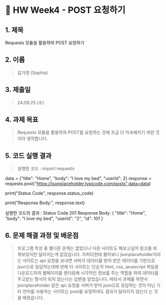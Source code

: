 # 📌 HW Week4 - POST 요청하기

## 1. 제목

Requests 모듈을 활용하여 POST 요청하기

## 2. 이름

> 김가영 (Sophia)


## 3. 제출일

> 24.09.25 (수) 


## 4. 과제 목표

> Requests 모듈을 활용하여 POST를 요청하는 것에 조금 더 익숙해지기 위한 것이라 생각합니다.

## 5. 코드 실행 결과

> 실행한 코드 : 
import requests

data = {"title": "Home", "body": "I love my bed", "userId": 2}
response = requests.post("https://jsonplaceholder.typicode.com/posts",data=data)

print("Status Code", response.status_code)

print("Response Body:", response.text)

실행한 코드의 결과 : 
Status Code 201
Response Body: {
  "title": "Home",
  "body": "I love my bed",
  "userId": "2",
  "id": 101
}

## 6. 문제 해결 과정 및 배운점

> 프로그램 작성 중 별다른 문제는 없었으나 다른 사이트도 해보고싶어 링크를 바꿔보았지만 달라지는게 없었습니다. 지피티한테 물어보니 jsonplaceholder이라는 사이트는
api 요청을 보내면 서버가 데이터를 받아 받은 데이터를 기반으로 json으로 응답하는데에 반해 타 사이트는 단순히 html, css, javascript 파일을 다운로드하여 
웹페이지를 렌더링해 시각적인 정보를 주는 역할을 하여 데이터를 주고받는 형식이 되지 않는다는 답변을 받았습니다. 따라서 과제를 하면서 jsonplaceholder 같은
api 요청을 서버가 받아 json으로 응답하는 것이 아닌 기타 언어를 사용하는 사이트는 post를 요청하여도 결과가 달라지지 않는다 는 것을 배웠습니다.